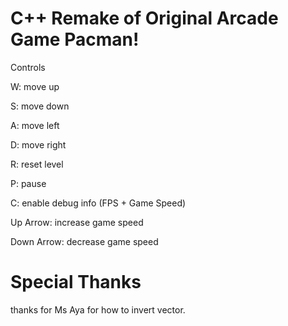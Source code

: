 # C++ Remake of Original Arcade Game Pacman!


Controls

W: move up

S: move down

A: move left

D: move right

R: reset level

P: pause

C: enable debug info (FPS + Game Speed)

Up Arrow: increase game speed

Down Arrow: decrease game speed


# Special Thanks
thanks for Ms Aya for how to invert vector.

